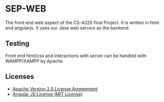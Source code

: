 # SEP-WEB
The front end web aspect of the CS-4320 final Project. It is written in html and angularjs. It uses our Java web service as the backend.

## Testing
  Front end html/css and interactions with server can be handled with WAMPP/XAMPP by Apache

## Licenses
* [Apache Version 2.0 License Aggreement](https://www.apache.org/licenses/LICENSE-2.0)
* [Angular JS License (MIT License)](https://opensource.org/licenses/MIT)
